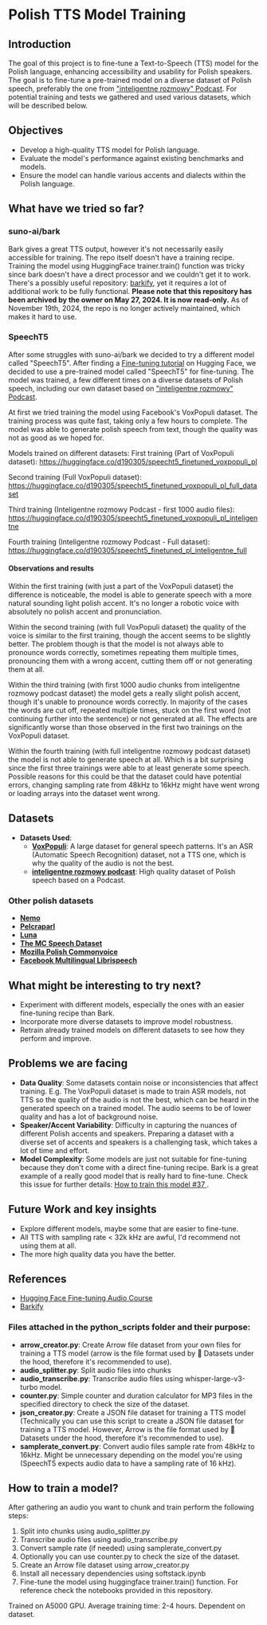 # Polish TTS Model Training 

## Introduction
The goal of this project is to fine-tune a Text-to-Speech (TTS) model for the Polish language, enhancing accessibility and usability for Polish speakers. The goal is to fine-tune a pre-trained model on a diverse dataset of Polish speech, preferably the one from ["inteligentne rozmowy" Podcast](https://www.youtube.com/@inteligentnerozmowy). For potential training and tests we gathered and used various datasets, which will be described below.

## Objectives 
- Develop a high-quality TTS model for Polish language.
- Evaluate the model's performance against existing benchmarks and models.
- Ensure the model can handle various accents and dialects within the Polish language.

## What have we tried so far?
### suno-ai/bark
Bark gives a great TTS output, however it's not necessarily easily accessible for training. The repo itself doesn't have a training recipe. Training the model using HuggingFace trainer.train() function was tricky since bark doesn't have a direct processor and we couldn't get it to work. There's a possibly useful repository: [barkify](https://github.com/anyvoiceai/Barkify), yet it requires a lot of additional work to be fully functional. **Please note that this repository has been archived by the owner on May 27, 2024. It is now read-only.** As of November 19th, 2024, the repo is no longer actively maintained, which makes it hard to use.

### SpeechT5
After some struggles with suno-ai/bark we decided to try a different model called "SpeechT5". After finding a [Fine-tuning tutorial](https://huggingface.co/learn/audio-course/chapter6/fine-tuning) on Hugging Face, we decided to use a pre-trained model called "SpeechT5" for fine-tuning. The model was trained, a few different times on a diverse datasets of Polish speech, including our own dataset based on ["inteligentne rozmowy" Podcast](https://www.youtube.com/@inteligentnerozmowy).

At first we tried training the model using Facebook's VoxPopuli dataset. The training process was quite fast, taking only a few hours to complete. The model was able to generate polish speech from text, though the quality was not as good as we hoped for.

Models trained on different datasets:
First training (Part of VoxPopuli dataset):
https://huggingface.co/d190305/speecht5_finetuned_voxpopuli_pl

Second training (Full VoxPopuli dataset):
https://huggingface.co/d190305/speecht5_finetuned_voxpopuli_pl_full_dataset

Third training (Inteligentne rozmowy Podcast - first 1000 audio files):
https://huggingface.co/d190305/speecht5_finetuned_voxpopuli_pl_inteligentne

Fourth training (Inteligentne rozmowy Podcast - Full dataset):
https://huggingface.co/d190305/speecht5_finetuned_pl_inteligentne_full

#### Observations and results
Within the first training (with just a part of the VoxPopuli dataset) the difference is noticeable, the model is able to generate speech with a more natural sounding light polish accent. It's no longer a robotic voice with absolutely no polish accent and pronunciation.

Within the second training (with full VoxPopuli dataset) the quality of the voice is similar to the first training, though the accent seems to be slightly better. The problem though is that the model is not always able to pronounce words correctly, sometimes repeating them multiple times, pronouncing them with a wrong accent, cutting them off or not generating them at all.

Within the third training (with first 1000 audio chunks from inteligentne rozmowy podcast dataset) the model gets a really slight polish accent, though it's unable to pronounce words correctly. In majority of the cases the words are cut off, repeated multiple times, stuck on the first word (not continuing further into the sentence) or not generated at all. The effects are significantly worse than those observed in the first two trainings on the VoxPopuli dataset.

Within the fourth training (with full inteligentne rozmowy podcast dataset) the model is not able to generate speech at all. Which is a bit surprising since the first three trainings were able to at least generate some speech. Possible reasons for this could be that the dataset could have potential errors, changing sampling rate from 48kHz to 16kHz might have went wrong or loading arrays into the dataset went wrong.

## Datasets
- **Datasets Used**:
    - **[VoxPopuli](https://huggingface.co/datasets/facebook/voxpopuli/viewer/pl)**: A large dataset for general speech patterns. It's an ASR (Automatic Speech Recognition) dataset, not a TTS one, which is why the quality of the audio is not the best.
    - **[inteligentne rozmowy podcast](https://www.youtube.com/@inteligentnerozmowy)**: High quality dataset of Polish speech based on a Podcast.

### Other polish datasets
- **[Nemo](https://csi.amu.edu.pl/datasets/nemo-dataset-of-emotional-speech-in-polish)**
- **[Pelcraparl](https://www.kaggle.com/datasets/jimregan/pelcraparl)**
- **[Luna](https://www.kaggle.com/datasets/czyzi0/luna-speech-dataset)**
- **[The MC Speech Dataset](https://www.kaggle.com/datasets/czyzi0/the-mc-speech-dataset)**
- **[Mozilla Polish Commonvoice](https://commonvoice.mozilla.org/pl/datasets)**
- **[Facebook Multilingual Librispeech](https://huggingface.co/datasets/facebook/multilingual_librispeech/viewer/polish)**


## What might be interesting to try next?
- Experiment with different models, especially the ones with an easier fine-tuning recipe than Bark.
- Incorporate more diverse datasets to improve model robustness.
- Retrain already trained models on different datasets to see how they perform and improve.

## Problems we are facing
- **Data Quality**: Some datasets contain noise or inconsistencies that affect training. E.g. The VoxPopuli dataset is made to train ASR models, not TTS so the quality of the audio is not the best, which can be heard in the generated speech on a trained model. The audio seems to be of lower quality and has a lot of background noise.
- **Speaker/Accent Variability**: Difficulty in capturing the nuances of different Polish accents and speakers. Preparing a dataset with a diverse set of accents and speakers is a challenging task, which takes a lot of time and effort.
- **Model Complexity**: Some models are just not suitable for fine-tuning because they don't come with a direct fine-tuning recipe. Bark is a great example of a really good model that is really hard to fine-tune. Check this issue for further details: [How to train this model #37 ](https://github.com/suno-ai/bark/issues/37).


## Future Work and key insights
- Explore different models, maybe some that are easier to fine-tune.
- All TTS with sampling rate < 32k kHz are awful, I'd recommend not using them at all.
- The more high quality data you have the better.

## References
- [Hugging Face Fine-tuning Audio Course](https://huggingface.co/learn/audio-course/chapter6/fine-tuning)
- [Barkify](https://github.com/anyvoiceai/Barkify)

### Files attached in the python_scripts folder and their purpose:
- **arrow_creator.py**: Create Arrow file dataset from your own files for training a TTS model (arrow is the file format used by 🤗 Datasets under the hood, therefore it's recommended to use).
- **audio_splitter.py**: Split audio files into chunks
- **audio_transcribe.py**: Transcribe audio files using whisper-large-v3-turbo model.
- **counter.py**: Simple counter and duration calculator for MP3 files in the specified directory to check the size of the dataset.
- **json_creator.py**: Create a JSON file dataset for training a TTS model (Technically you can use this script to create a JSON file dataset for training a TTS model. However, Arrow is the file format used by 🤗 Datasets under the hood, therefore it's recommended to use).
- **samplerate_convert.py**: Convert audio files sample rate from 48kHz to 16kHz. Might be unnecessary depending on the model you're using (SpeechT5 expects audio data to have a sampling rate of 16 kHz).

## How to train a model?
After gathering an audio you want to chunk and train perform the following steps:
1. Split into chunks using audio_splitter.py
2. Transcribe audio files using audio_transcribe.py
3. Convert sample rate (if needed) using samplerate_convert.py
4. Optionally you can use counter.py to check the size of the dataset.
5. Create an Arrow file dataset using arrow_creator.py
6. Install all necessary dependencies using softstack.ipynb
7. Fine-tune the model using huggingface trainer.train() function. For reference check the notebooks provided in this repository.

Trained on A5000 GPU. Average training time: 2-4 hours. Dependent on dataset.


